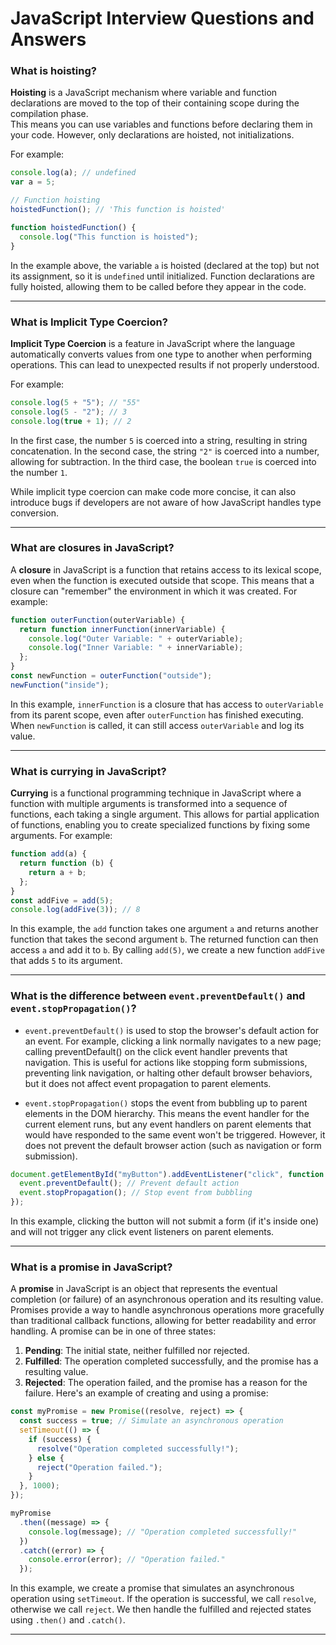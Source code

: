 # JavaScript Interview Questions and Answers

### What is hoisting?

**Hoisting** is a JavaScript mechanism where variable and function declarations are moved to the top of their containing scope during the compilation phase.  
This means you can use variables and functions before declaring them in your code. However, only declarations are hoisted, not initializations.

For example:

```javascript
console.log(a); // undefined
var a = 5;

// Function hoisting
hoistedFunction(); // 'This function is hoisted'

function hoistedFunction() {
  console.log("This function is hoisted");
}
```

In the example above, the variable `a` is hoisted (declared at the top) but not its assignment, so it is `undefined` until initialized. Function declarations are fully hoisted, allowing them to be called before they appear in the code.

---

### What is Implicit Type Coercion?

**Implicit Type Coercion** is a feature in JavaScript where the language automatically converts values from one type to another when performing operations. This can lead to unexpected results if not properly understood.

For example:

```javascript
console.log(5 + "5"); // "55"
console.log(5 - "2"); // 3
console.log(true + 1); // 2
```

In the first case, the number `5` is coerced into a string, resulting in string concatenation. In the second case, the string `"2"` is coerced into a number, allowing for subtraction. In the third case, the boolean `true` is coerced into the number `1`.

While implicit type coercion can make code more concise, it can also introduce bugs if developers are not aware of how JavaScript handles type conversion.

---

### What are closures in JavaScript?

A **closure** in JavaScript is a function that retains access to its lexical scope, even when the function is executed outside that scope. This means that a closure can "remember" the environment in which it was created.
For example:

```javascript
function outerFunction(outerVariable) {
  return function innerFunction(innerVariable) {
    console.log("Outer Variable: " + outerVariable);
    console.log("Inner Variable: " + innerVariable);
  };
}
const newFunction = outerFunction("outside");
newFunction("inside");
```

In this example, `innerFunction` is a closure that has access to `outerVariable` from its parent scope, even after `outerFunction` has finished executing. When `newFunction` is called, it can still access `outerVariable` and log its value.

---

### What is currying in JavaScript?

**Currying** is a functional programming technique in JavaScript where a function with multiple arguments is transformed into a sequence of functions, each taking a single argument. This allows for partial application of functions, enabling you to create specialized functions by fixing some arguments.
For example:

```javascript
function add(a) {
  return function (b) {
    return a + b;
  };
}
const addFive = add(5);
console.log(addFive(3)); // 8
```

In this example, the `add` function takes one argument `a` and returns another function that takes the second argument `b`. The returned function can then access `a` and add it to `b`. By calling `add(5)`, we create a new function `addFive` that adds `5` to its argument.

---

### What is the difference between `event.preventDefault()` and `event.stopPropagation()`?

- `event.preventDefault()` is used to stop the browser's default action for an event. For example, clicking a link normally navigates to a new page; calling preventDefault() on the click event handler prevents that navigation. This is useful for actions like stopping form submissions, preventing link navigation, or halting other default browser behaviors, but it does not affect event propagation to parent elements.

- `event.stopPropagation()` stops the event from bubbling up to parent elements in the DOM hierarchy. This means the event handler for the current element runs, but any event handlers on parent elements that would have responded to the same event won't be triggered. However, it does not prevent the default browser action (such as navigation or form submission).

```javascript
document.getElementById("myButton").addEventListener("click", function (event) {
  event.preventDefault(); // Prevent default action
  event.stopPropagation(); // Stop event from bubbling
});
```

In this example, clicking the button will not submit a form (if it's inside one) and will not trigger any click event listeners on parent elements.

---

### What is a promise in JavaScript?

A **promise** in JavaScript is an object that represents the eventual completion (or failure) of an asynchronous operation and its resulting value. Promises provide a way to handle asynchronous operations more gracefully than traditional callback functions, allowing for better readability and error handling.
A promise can be in one of three states:

1. **Pending**: The initial state, neither fulfilled nor rejected.
2. **Fulfilled**: The operation completed successfully, and the promise has a resulting value.
3. **Rejected**: The operation failed, and the promise has a reason for the failure.
   Here's an example of creating and using a promise:

```javascript
const myPromise = new Promise((resolve, reject) => {
  const success = true; // Simulate an asynchronous operation
  setTimeout(() => {
    if (success) {
      resolve("Operation completed successfully!");
    } else {
      reject("Operation failed.");
    }
  }, 1000);
});
```

```javascript
myPromise
  .then((message) => {
    console.log(message); // "Operation completed successfully!"
  })
  .catch((error) => {
    console.error(error); // "Operation failed."
  });
```

In this example, we create a promise that simulates an asynchronous operation using `setTimeout`. If the operation is successful, we call `resolve`, otherwise we call `reject`. We then handle the fulfilled and rejected states using `.then()` and `.catch()`.

---
